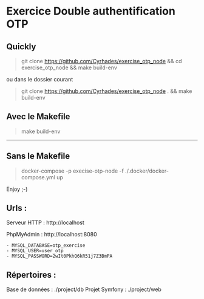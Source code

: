 # Exercice Double authentification OTP

## Quickly
> git clone https://github.com/Cyrhades/exercise_otp_node && cd exercise_otp_node && make build-env

ou dans le dossier courant

> git clone https://github.com/Cyrhades/exercise_otp_node . && make build-env

## Avec le Makefile
> make build-env

------------------

## Sans le Makefile
> docker-compose -p execise-otp-node -f ./.docker/docker-compose.yml up



Enjoy ;-)

Urls :
-------
Serveur HTTP : http://localhost

PhpMyAdmin : http://localhost:8080 

    - MYSQL_DATABASE=otp_exercise
    - MYSQL_USER=user_otp
    - MYSQL_PASSWORD=2wIt0PkhQ6kR51j7Z3BmPA

Répertoires :
------------
Base de données : ./project/db
Projet Symfony : ./project/web

